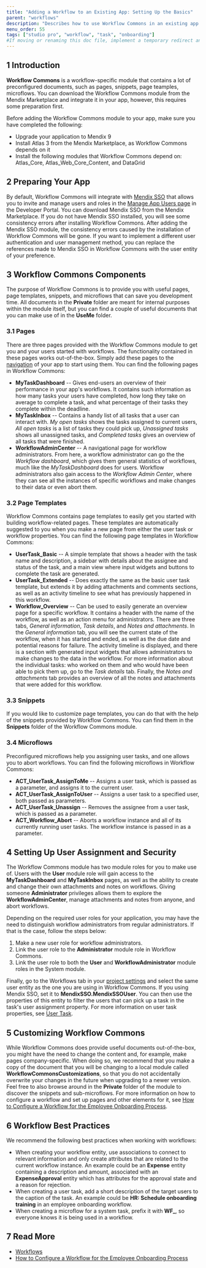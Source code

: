 ```yaml
---
title: "Adding a Workflow to an Existing App: Setting Up the Basics"
parent: "workflows"
description: "Describes how to use Workflow Commons in an existing app in Mendix Studio Pro."
menu_order: 55
tags: ["studio pro", "workflow", "task", "onboarding"]
#If moving or renaming this doc file, implement a temporary redirect and let the respective team know they should update the URL in the product. See Mapping to Products for more details.
---
```


## 1 Introduction

**Workflow Commons** is a workflow-specific module that contains a lot of preconfigured documents, such as pages, snippets, page teamples, microflows. You can download the Workflow Commons module from the Mendix Marketplace and integrate it in your app, however, this requires some preparation first. 

Before adding the Workflow Commons module to your app, make sure you have completed the following:

* Upgrade your application to Mendix 9
* Install Atlas 3 from the Mendix Marketplace, as Workflow Commons depends on it 
* Install the following modules that Workflow Commons depend on: Atlas_Core, Atlas_Web_Core_Content, and DataGrid

## 2 Preparing Your App

By default, Workflow Commons will integrate with [Mendix SSO](/appstore/modules/mendix-sso) that allows you to invite and manage users and roles in the [Manage App Users page](/developerportal/settings/general-settings) in the Developer Portal. You can download Mendix SSO from the Mendix Marketplace. If you do not have Mendix SSO installed, you will see some consistency errors after installing Workflow Commons. After adding the Mendix SSO module, the consistency errors caused by the installation of Workflow Commons will be gone. If you want to implement a different user authentication and user management method, you can replace the references made to Mendix SSO in Workflow Commons with the user entity of your preference.

## 3 Workflow Commons Components

The purpose of Workflow Commons is to provide you with useful pages, page templates, snippets, and microflows that can save you development time. All documents in the **Private** folder are meant for internal purposes within the module itself, but you can find a couple of useful documents that you can make use of in the **UseMe** folder.

### 3.1 Pages

There are three pages provided with the Workflow Commons module to get you and your users started with workflows. The functionality contained in these pages works out-of-the-box. Simply add these pages to the [navigation](navigation) of your app to start using them. 
You can find the following pages in Workflow Commons:

*   **MyTaskDashboard** -- Gives end-users an overview of their performance in your app's workflows. It contains such information as how many tasks your users have completed, how long they take on average to complete a task, and what percentage of their tasks they complete within the deadline.
*   **MyTaskInbox** -- Contains a handy list of all tasks that a user can interact with. _My open tasks_ shows the tasks assigned to current users, _All open tasks_ is a list of tasks they could pick up, _Unassigned tasks_ shows all unassigned tasks, and _Completed tasks_ gives an overview of all tasks that were finished.
*   **WorkflowAdminCenter** -- A navigational page for workflow administrators. From here, a workflow administrator can go the the _Workflow dashboard_, which gives them general statistics of workflows, much like the _MyTaskDashboard_ does for users. Workflow administrators also gain access to the _Workflow Admin Center_, where they can see all the instances of specific workflows and make changes to their data or even abort them.

### 3.2 Page Templates

Workflow Commons contains page templates to easily get you started with building workflow-related pages. These templates are automatically suggested to you when you make a new page from either the user task or workflow properties. 
You can find the following page templates in Workflow Commons:

*   **UserTask_Basic** -- A simple template that shows a header with the task name and description, a sidebar with details about the assignee and status of the task, and a main view where input widgets and buttons to complete the task are generated.
*   **UserTask_Extended** -- Does exactly the same as the basic user task template, but extends it by adding attachments and comments sections, as well as an activity timeline to see what has previously happened in this workflow.
*   **Workflow_Overview** -- Can be used to easily generate an overview page for a specific workflow. It contains a header with the name of the workflow, as well as an action menu for administrators. There are three tabs, _General information_, _Task details_, and _Notes and attachments_. In the _General information_ tab, you will see the current state of the workflow, when it has started and ended, as well as the due date and potential reasons for failure. The activity timeline is displayed, and there is a section with generated input widgets that allows administrators to make changes to the data in the workflow. For more information about the individual tasks: who worked on them and who would have been able to pick them up, go to the _Task details_ tab. Finally, the _Notes and attachments_ tab provides an overview of all the notes and attachments that were added for this workflow.

### 3.3 Snippets

If you would like to customize page templates, you can do that with the help of the snippets provided by Workflow Commons. You can find them in the **Snippets** folder of the Workflow Commons module.

### 3.4 Microflows

Preconfigured microflows help you assigning user tasks, and one allows you to abort workflows.
You can find the following microflows in Workflow Commons:

*   **ACT_UserTask_AssignToMe** -- Assigns a user task, which is passed as a parameter, and assigns it to the current user.
*   **ACT_UserTask_AssignToUser** -- Assigns a user task to a specified user, both passed as parameters.
*   **ACT_UserTask_Unassign** -- Removes the assignee from a user task, which is passed as a parameter.
*   **ACT_Workflow_Abort** -- Aborts a workflow instance and all of its currently running user tasks. The workflow instance is passed in as a parameter.

## 4 Setting Up User Assignment and Security

The Workflow Commons module has two module roles for you to make use of. Users with the **User** module role will gain access to the **MyTaskDashboard** and **MyTaskInbox** pages, as well as the ability to create and change their own attachments and notes on workflows. Giving someone **Administrator** privileges allows them to explore the **WorkflowAdminCenter**, manage attachments and notes from anyone, and abort workflows.

Depending on the required user roles for your application, you may have the need to distinguish workflow administrators from regular administrators. If that is the case, follow the steps below:

1.   Make a new user role for workflow administrators.
2.   Link the user role to the **Administrator** module role in Workflow Commons.
3.   Link the user role to both the **User** and **WorkflowAdministrator** module roles in the System module.

Finally, go to the Workflows tab in your [project settings](project-settings#workflows) and select the same user entity as the one you are using in Workflow Commons. If you using Mendix SSO, set it to **MendixSSO.MendixSSOUser**. You can then use the properties of this entity to filter the users that can pick up a task in the task's user assignment property. For more information on user task properties, see [User Task](user-task).

## 5 Customizing Workflow Commons

While Workflow Commons does provide useful documents out-of-the-box, you might have the need to change the content and, for example, make pages company-specific. When doing so, we recommend that you make a copy of the document that you will be changing to a local module called **WorkflowCommonsCustomizations**, so that you do not accidentally overwrite your changes in the future when upgrading to a newer version. Feel free to also browse around in the **Private** folder of the module to discover the snippets and sub-microflows.
For more information on how to configure a workflow and set up pages and other elements for it, see [How to Configure a Workflow for the Employee Onboarding Process](/howto/logic-business-rules/workflow-how-to-configure).

## 6 Workflow Best Practices

We recommend the following best practices when working with workflows:

*   When creating your workflow entity, use associations to connect to relevant information and only create attributes that are related to the current workflow instance. An example could be an **Expense** entity containing a description and amount, associated with an **ExpenseApproval** entity which has attributes for the approval state and a reason for rejection.
*   When creating a user task, add a short description of the target users to the caption of the task. An example could be **HR: Schedule onboarding training** in an employee onboarding workflow.
*   When creating a microflow for a system task, prefix it with **WF\_**, so everyone knows it is being used in a workflow.

## 7 Read More

*   [Workflows](workflows)
*   [How to Configure a Workflow for the Employee Onboarding Process](/howto/logic-business-rules/workflow-how-to-configure)


